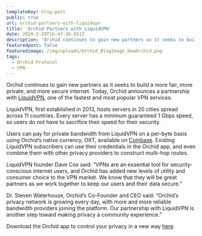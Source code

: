 ```yaml
---
templateKey: blog-post
public: true
url: orchid-partners-with-liquidvpn
title: 'Orchid Partners with LiquidVPN'
date: 2020-2-20T16:47:36.651Z
description: 'Orchid continues to gain new partners as it seeks to build a more fair, more private, and more secure internet.'
featuredpost: false
featuredimage: /img/uploads/Orchid_BlogImage_HowOrchid.png
tags:
  - Orchid Protocol
  - VPN
---
```

Orchid continues to gain new partners as it seeks to build a more fair, more private, and more secure internet. Today, Orchid announces a partnership with [LiquidVPN](https://www.liquidvpn.com/), one of the fastest and most popular VPN services.

LiquidVPN, first established in 2013, hosts servers in 20 cities spread across 11 countries. Every server has a minimum guaranteed 1 Gbps speed, so users do not have to sacrifice their speed for their security. 

Users can pay for private bandwidth from LiquidVPN on a per-byte basis using Orchid’s native currency, OXT, available on [Coinbase](https://www.coinbase.com/price/orchid). Existing LiquidVPN subscribers can use their credentials in the Orchid app, and even combine them with other privacy providers to construct multi-hop routes. 

LiquidVPN founder Dave Cox said: “VPNs are an essential tool for security-conscious internet users, and Orchid has added new levels of utility and consumer choice to the VPN market. We know that they will be great partners as we work together to keep our users and their data secure.”

Dr. Steven Waterhouse, Orchid’s Co-Founder and CEO said: “Orchid’s privacy network is growing every day, with more and more reliable bandwidth providers joining the platform. Our partnership with LiquidVPN is another step toward making privacy a community experience.” 

Download the Orchid app to control your privacy in a new way [here](https://www.orchid.com/download).